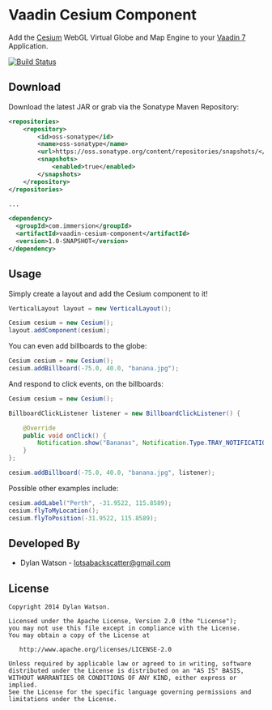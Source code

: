 Vaadin Cesium Component
=======================

Add the [Cesium][1] WebGL Virtual Globe and Map Engine to your [Vaadin 7][2] Application.

[![Build Status](https://travis-ci.org/lotsabackscatter/vaadin-cesium-component.svg?branch=master)](https://travis-ci.org/lotsabackscatter/vaadin-cesium-component)

Download
--------

Download the latest JAR or grab via the Sonatype Maven Repository:
```xml
<repositories>
    <repository>
        <id>oss-sonatype</id>
        <name>oss-sonatype</name>
        <url>https://oss.sonatype.org/content/repositories/snapshots/</url>
        <snapshots>
            <enabled>true</enabled>
        </snapshots>
    </repository>
</repositories>

...

<dependency>
  <groupId>com.immersion</groupId>
  <artifactId>vaadin-cesium-component</artifactId>
  <version>1.0-SNAPSHOT</version>
</dependency>
```

Usage
--------

Simply create a layout and add the Cesium component to it!
```java
VerticalLayout layout = new VerticalLayout();

Cesium cesium = new Cesium();
layout.addComponent(cesium);
```

You can even add billboards to the globe:
```java
Cesium cesium = new Cesium();
cesium.addBillboard(-75.0, 40.0, "banana.jpg");
```

And respond to click events, on the billboards:
```java
Cesium cesium = new Cesium();

BillboardClickListener listener = new BillboardClickListener() {

    @Override
    public void onClick() {
        Notification.show("Bananas", Notification.Type.TRAY_NOTIFICATION);
    }
};

cesium.addBillboard(-75.0, 40.0, "banana.jpg", listener);
```

Possible other examples include:
```java
cesium.addLabel("Perth", -31.9522, 115.8589);
cesium.flyToMyLocation();
cesium.flyToPosition(-31.9522, 115.8589);
```

Developed By
--------

* Dylan Watson - <lotsabackscatter@gmail.com>
   
License
--------

    Copyright 2014 Dylan Watson.

    Licensed under the Apache License, Version 2.0 (the "License");
    you may not use this file except in compliance with the License.
    You may obtain a copy of the License at

       http://www.apache.org/licenses/LICENSE-2.0

    Unless required by applicable law or agreed to in writing, software
    distributed under the License is distributed on an "AS IS" BASIS,
    WITHOUT WARRANTIES OR CONDITIONS OF ANY KIND, either express or implied.
    See the License for the specific language governing permissions and
    limitations under the License.

   
 [1]: http://cesiumjs.org/
 [2]: https://vaadin.com/home 
